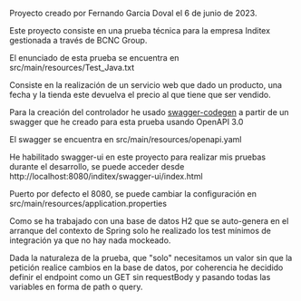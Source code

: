 Proyecto creado por Fernando Garcia Doval el 6 de junio de 2023.

Este proyecto consiste en una prueba técnica para la empresa Inditex gestionada a través de BCNC Group.

El enunciado de esta prueba se encuentra en src/main/resources/Test_Java.txt

Consiste en la realización de un servicio web que dado un producto, una fecha y la tienda este devuelva el precio al que tiene que ser vendido.

Para la creación del controlador he usado [swagger-codegen](https://github.com/swagger-api/swagger-codegen) a partir de un swagger que he creado para esta prueba usando OpenAPI 3.0

El swagger se encuentra en src/main/resources/openapi.yaml

He habilitado swagger-ui en este proyecto para realizar mis pruebas durante el desarrollo, se puede acceder desde http://localhost:8080/inditex/swagger-ui/index.html

Puerto por defecto el 8080, se puede cambiar la configuración en src/main/resources/application.properties

Como se ha trabajado con una base de datos H2 que se auto-genera en el arranque del contexto de Spring solo he realizado los test mínimos de integración ya que no hay nada mockeado.

Dada la naturaleza de la prueba, que "solo" necesitamos un valor sin que la petición realice cambios en la base de datos, por coherencia he decidido definir el endpoint como un GET
sin requestBody y pasando todas las variables en forma de path o query.